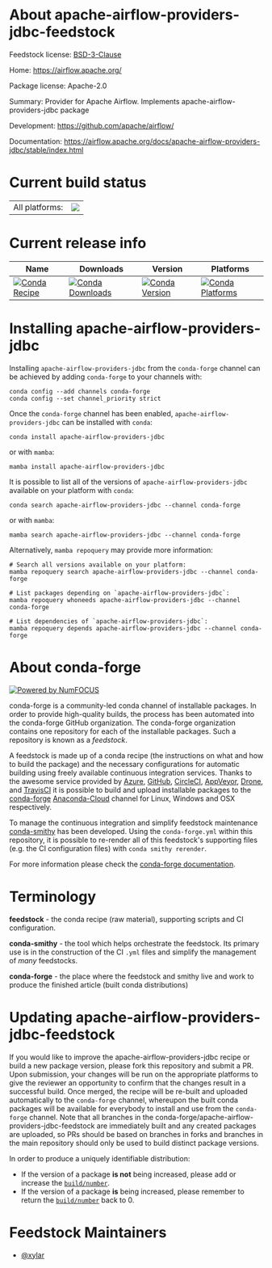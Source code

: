 About apache-airflow-providers-jdbc-feedstock
=============================================

Feedstock license: [BSD-3-Clause](https://github.com/conda-forge/apache-airflow-providers-jdbc-feedstock/blob/main/LICENSE.txt)

Home: https://airflow.apache.org/

Package license: Apache-2.0

Summary: Provider for Apache Airflow. Implements apache-airflow-providers-jdbc package

Development: https://github.com/apache/airflow/

Documentation: https://airflow.apache.org/docs/apache-airflow-providers-jdbc/stable/index.html

Current build status
====================


<table><tr><td>All platforms:</td>
    <td>
      <a href="https://dev.azure.com/conda-forge/feedstock-builds/_build/latest?definitionId=11937&branchName=main">
        <img src="https://dev.azure.com/conda-forge/feedstock-builds/_apis/build/status/apache-airflow-providers-jdbc-feedstock?branchName=main">
      </a>
    </td>
  </tr>
</table>

Current release info
====================

| Name | Downloads | Version | Platforms |
| --- | --- | --- | --- |
| [![Conda Recipe](https://img.shields.io/badge/recipe-apache--airflow--providers--jdbc-green.svg)](https://anaconda.org/conda-forge/apache-airflow-providers-jdbc) | [![Conda Downloads](https://img.shields.io/conda/dn/conda-forge/apache-airflow-providers-jdbc.svg)](https://anaconda.org/conda-forge/apache-airflow-providers-jdbc) | [![Conda Version](https://img.shields.io/conda/vn/conda-forge/apache-airflow-providers-jdbc.svg)](https://anaconda.org/conda-forge/apache-airflow-providers-jdbc) | [![Conda Platforms](https://img.shields.io/conda/pn/conda-forge/apache-airflow-providers-jdbc.svg)](https://anaconda.org/conda-forge/apache-airflow-providers-jdbc) |

Installing apache-airflow-providers-jdbc
========================================

Installing `apache-airflow-providers-jdbc` from the `conda-forge` channel can be achieved by adding `conda-forge` to your channels with:

```
conda config --add channels conda-forge
conda config --set channel_priority strict
```

Once the `conda-forge` channel has been enabled, `apache-airflow-providers-jdbc` can be installed with `conda`:

```
conda install apache-airflow-providers-jdbc
```

or with `mamba`:

```
mamba install apache-airflow-providers-jdbc
```

It is possible to list all of the versions of `apache-airflow-providers-jdbc` available on your platform with `conda`:

```
conda search apache-airflow-providers-jdbc --channel conda-forge
```

or with `mamba`:

```
mamba search apache-airflow-providers-jdbc --channel conda-forge
```

Alternatively, `mamba repoquery` may provide more information:

```
# Search all versions available on your platform:
mamba repoquery search apache-airflow-providers-jdbc --channel conda-forge

# List packages depending on `apache-airflow-providers-jdbc`:
mamba repoquery whoneeds apache-airflow-providers-jdbc --channel conda-forge

# List dependencies of `apache-airflow-providers-jdbc`:
mamba repoquery depends apache-airflow-providers-jdbc --channel conda-forge
```


About conda-forge
=================

[![Powered by
NumFOCUS](https://img.shields.io/badge/powered%20by-NumFOCUS-orange.svg?style=flat&colorA=E1523D&colorB=007D8A)](https://numfocus.org)

conda-forge is a community-led conda channel of installable packages.
In order to provide high-quality builds, the process has been automated into the
conda-forge GitHub organization. The conda-forge organization contains one repository
for each of the installable packages. Such a repository is known as a *feedstock*.

A feedstock is made up of a conda recipe (the instructions on what and how to build
the package) and the necessary configurations for automatic building using freely
available continuous integration services. Thanks to the awesome service provided by
[Azure](https://azure.microsoft.com/en-us/services/devops/), [GitHub](https://github.com/),
[CircleCI](https://circleci.com/), [AppVeyor](https://www.appveyor.com/),
[Drone](https://cloud.drone.io/welcome), and [TravisCI](https://travis-ci.com/)
it is possible to build and upload installable packages to the
[conda-forge](https://anaconda.org/conda-forge) [Anaconda-Cloud](https://anaconda.org/)
channel for Linux, Windows and OSX respectively.

To manage the continuous integration and simplify feedstock maintenance
[conda-smithy](https://github.com/conda-forge/conda-smithy) has been developed.
Using the ``conda-forge.yml`` within this repository, it is possible to re-render all of
this feedstock's supporting files (e.g. the CI configuration files) with ``conda smithy rerender``.

For more information please check the [conda-forge documentation](https://conda-forge.org/docs/).

Terminology
===========

**feedstock** - the conda recipe (raw material), supporting scripts and CI configuration.

**conda-smithy** - the tool which helps orchestrate the feedstock.
                   Its primary use is in the construction of the CI ``.yml`` files
                   and simplify the management of *many* feedstocks.

**conda-forge** - the place where the feedstock and smithy live and work to
                  produce the finished article (built conda distributions)


Updating apache-airflow-providers-jdbc-feedstock
================================================

If you would like to improve the apache-airflow-providers-jdbc recipe or build a new
package version, please fork this repository and submit a PR. Upon submission,
your changes will be run on the appropriate platforms to give the reviewer an
opportunity to confirm that the changes result in a successful build. Once
merged, the recipe will be re-built and uploaded automatically to the
`conda-forge` channel, whereupon the built conda packages will be available for
everybody to install and use from the `conda-forge` channel.
Note that all branches in the conda-forge/apache-airflow-providers-jdbc-feedstock are
immediately built and any created packages are uploaded, so PRs should be based
on branches in forks and branches in the main repository should only be used to
build distinct package versions.

In order to produce a uniquely identifiable distribution:
 * If the version of a package **is not** being increased, please add or increase
   the [``build/number``](https://docs.conda.io/projects/conda-build/en/latest/resources/define-metadata.html#build-number-and-string).
 * If the version of a package **is** being increased, please remember to return
   the [``build/number``](https://docs.conda.io/projects/conda-build/en/latest/resources/define-metadata.html#build-number-and-string)
   back to 0.

Feedstock Maintainers
=====================

* [@xylar](https://github.com/xylar/)

